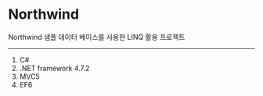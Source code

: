 # Northwind
Northwind 샘플 데이터 베이스를 사용한 LINQ 활용 프로젝트

---------------------------------------------------------------
1. C# 
2. .NET framework 4.7.2
3. MVC5
4. EF6
